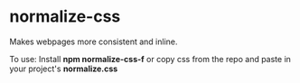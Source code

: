 # normalize-css
Makes webpages more consistent and inline.

To use:
Install **npm normalize-css-f** or copy css from the repo and paste in your project's **normalize.css**
